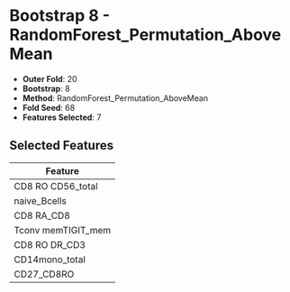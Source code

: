 # Bootstrap 8 - RandomForest_Permutation_AboveMean

- **Outer Fold**: 20
- **Bootstrap**: 8
- **Method**: RandomForest_Permutation_AboveMean
- **Fold Seed**: 68
- **Features Selected**: 7

## Selected Features

| Feature |
|---------|
| CD8 RO CD56_total |
| naive_Bcells |
| CD8 RA_CD8 |
| Tconv memTIGIT_mem |
| CD8 RO DR_CD3 |
| CD14mono_total |
| CD27_CD8RO |
